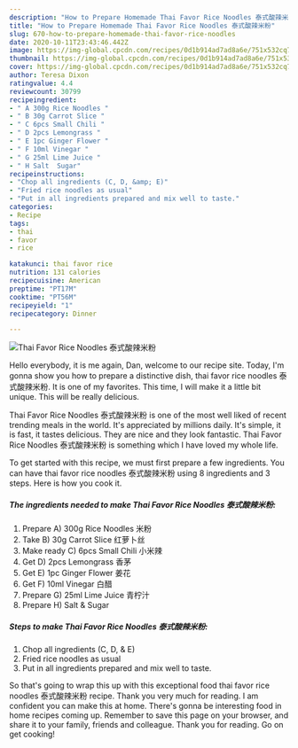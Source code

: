 ```yaml
---
description: "How to Prepare Homemade Thai Favor Rice Noodles 泰式酸辣米粉"
title: "How to Prepare Homemade Thai Favor Rice Noodles 泰式酸辣米粉"
slug: 670-how-to-prepare-homemade-thai-favor-rice-noodles
date: 2020-10-11T23:43:46.442Z
image: https://img-global.cpcdn.com/recipes/0d1b914ad7ad8a6e/751x532cq70/thai-favor-rice-noodles-泰式酸辣米粉-recipe-main-photo.jpg
thumbnail: https://img-global.cpcdn.com/recipes/0d1b914ad7ad8a6e/751x532cq70/thai-favor-rice-noodles-泰式酸辣米粉-recipe-main-photo.jpg
cover: https://img-global.cpcdn.com/recipes/0d1b914ad7ad8a6e/751x532cq70/thai-favor-rice-noodles-泰式酸辣米粉-recipe-main-photo.jpg
author: Teresa Dixon
ratingvalue: 4.4
reviewcount: 30799
recipeingredient:
- " A 300g Rice Noodles "
- " B 30g Carrot Slice "
- " C 6pcs Small Chili "
- " D 2pcs Lemongrass "
- " E 1pc Ginger Flower "
- " F 10ml Vinegar "
- " G 25ml Lime Juice "
- " H Salt  Sugar"
recipeinstructions:
- "Chop all ingredients (C, D, &amp; E)"
- "Fried rice noodles as usual"
- "Put in all ingredients prepared and mix well to taste."
categories:
- Recipe
tags:
- thai
- favor
- rice

katakunci: thai favor rice 
nutrition: 131 calories
recipecuisine: American
preptime: "PT17M"
cooktime: "PT56M"
recipeyield: "1"
recipecategory: Dinner

---
```



![Thai Favor Rice Noodles 泰式酸辣米粉](https://img-global.cpcdn.com/recipes/0d1b914ad7ad8a6e/751x532cq70/thai-favor-rice-noodles-泰式酸辣米粉-recipe-main-photo.jpg)

Hello everybody, it is me again, Dan, welcome to our recipe site. Today, I'm gonna show you how to prepare a distinctive dish, thai favor rice noodles 泰式酸辣米粉. It is one of my favorites. This time, I will make it a little bit unique. This will be really delicious.

Thai Favor Rice Noodles 泰式酸辣米粉 is one of the most well liked of recent trending meals in the world. It's appreciated by millions daily. It's simple, it is fast, it tastes delicious. They are nice and they look fantastic. Thai Favor Rice Noodles 泰式酸辣米粉 is something which I have loved my whole life.




To get started with this recipe, we must first prepare a few ingredients. You can have thai favor rice noodles 泰式酸辣米粉 using 8 ingredients and 3 steps. Here is how you cook it.

<!--inarticleads1-->

##### The ingredients needed to make Thai Favor Rice Noodles 泰式酸辣米粉:

1. Prepare  A) 300g Rice Noodles 米粉
1. Take  B) 30g Carrot Slice 红萝卜丝
1. Make ready  C) 6pcs Small Chili 小米辣
1. Get  D) 2pcs Lemongrass 香茅
1. Get  E) 1pc Ginger Flower 姜花
1. Get  F) 10ml Vinegar 白醋
1. Prepare  G) 25ml Lime Juice 青柠汁
1. Prepare  H) Salt &amp; Sugar




<!--inarticleads2-->

##### Steps to make Thai Favor Rice Noodles 泰式酸辣米粉:

1. Chop all ingredients (C, D, &amp; E)
1. Fried rice noodles as usual
1. Put in all ingredients prepared and mix well to taste.




So that's going to wrap this up with this exceptional food thai favor rice noodles 泰式酸辣米粉 recipe. Thank you very much for reading. I am confident you can make this at home. There's gonna be interesting food in home recipes coming up. Remember to save this page on your browser, and share it to your family, friends and colleague. Thank you for reading. Go on get cooking!
